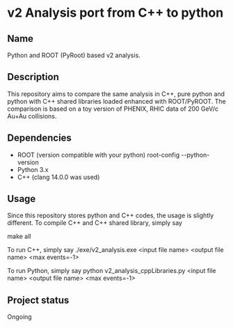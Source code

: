 # v2 Analysis port from C++ to python

## Name
Python and ROOT (PyRoot) based v2 analysis.

## Description
This repository aims to compare the same analysis in C++, pure python and python with C++ shared libraries loaded enhanced with ROOT/PyROOT. The comparison is based on a toy version of PHENIX, RHIC data of 200 GeV/c Au+Au collisions. 

## Dependencies
* ROOT (version compatible with your python) root-config --python-version
* Python 3.x
* C++ (clang 14.0.0 was used)

## Usage
Since this repository stores python and C++ codes, the usage is slightly different.
To compile C++ and C++ shared library, simply say

make all

To run C++, simply say
./exe/v2\_analysis.exe \<input file name\> \<output file name\> \<max events=-1\>

To run Python, simply say
python v2\_analysis\_cppLibraries.py \<input file name\> \<output file name\> \<max events=-1\> 


## Project status
Ongoing

